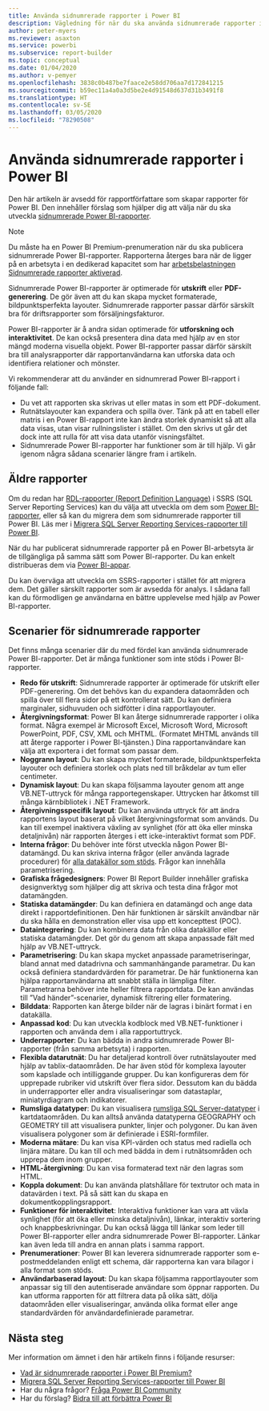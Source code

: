 ```yaml
---
title: Använda sidnumrerade rapporter i Power BI
description: Vägledning för när du ska använda sidnumrerade rapporter i Power BI.
author: peter-myers
ms.reviewer: asaxton
ms.service: powerbi
ms.subservice: report-builder
ms.topic: conceptual
ms.date: 01/04/2020
ms.author: v-pemyer
ms.openlocfilehash: 3838c0b487be7faace2e58dd706aa7d172841215
ms.sourcegitcommit: b59ec11a4a0a3d5be2e4d91548d637d31b3491f8
ms.translationtype: HT
ms.contentlocale: sv-SE
ms.lasthandoff: 03/05/2020
ms.locfileid: "78290508"
---
```

# <a name="when-to-use-paginated-reports-in-power-bi"></a>Använda sidnumrerade rapporter i Power BI

Den här artikeln är avsedd för rapportförfattare som skapar rapporter för Power BI. Den innehåller förslag som hjälper dig att välja när du ska utveckla [sidnumrerade Power BI-rapporter](../paginated-reports-report-builder-power-bi.md).

> [!NOTE]
> Du måste ha en Power BI Premium-prenumeration när du ska publicera sidnumrerade Power BI-rapporter. Rapporterna återges bara när de ligger på en arbetsyta i en dedikerad kapacitet som har [arbetsbelastningen Sidnumrerade rapporter aktiverad](../service-admin-premium-workloads.md#paginated-reports).

Sidnumrerade Power BI-rapporter är optimerade för **utskrift** eller **PDF-generering**. De gör även att du kan skapa mycket formaterade, bildpunktsperfekta layouter. Sidnumrerade rapporter passar därför särskilt bra för driftsrapporter som försäljningsfakturor.

Power BI-rapporter är å andra sidan optimerade för **utforskning och interaktivitet**. De kan också presentera dina data med hjälp av en stor mängd moderna visuella objekt. Power BI-rapporter passar därför särskilt bra till analysrapporter där rapportanvändarna kan utforska data och identifiera relationer och mönster.

Vi rekommenderar att du använder en sidnumrerad Power BI-rapport i följande fall:

- Du vet att rapporten ska skrivas ut eller matas in som ett PDF-dokument.
- Rutnätslayouter kan expandera och spilla över. Tänk på att en tabell eller matris i en Power BI-rapport inte kan ändra storlek dynamiskt så att alla data visas, utan visar rullningslister i stället. Om den skrivs ut går det dock inte att rulla för att visa data utanför visningsfältet.
- Sidnumrerade Power BI-rapporter har funktioner som är till hjälp. Vi går igenom några sådana scenarier längre fram i artikeln.

## <a name="legacy-reports"></a>Äldre rapporter

Om du redan har [RDL-rapporter (Report Definition Language)](/sql/reporting-services/reports/report-definition-language-ssrs) i SSRS (SQL Server Reporting Services) kan du välja att utveckla om dem som [Power BI-rapporter](../consumer/end-user-reports.md), eller så kan du migrera dem som sidnumrerade rapporter till Power BI. Läs mer i [Migrera SQL Server Reporting Services-rapporter till Power BI](migrate-ssrs-reports-to-power-bi.md).

När du har publicerat sidnumrerade rapporter på en Power BI-arbetsyta är de tillgängliga på samma sätt som Power BI-rapporter. Du kan enkelt distribueras dem via [Power BI-appar](../service-create-distribute-apps.md).

Du kan överväga att utveckla om SSRS-rapporter i stället för att migrera dem. Det gäller särskilt rapporter som är avsedda för analys. I sådana fall kan du förmodligen ge användarna en bättre upplevelse med hjälp av Power BI-rapporter.

## <a name="paginated-report-scenarios"></a>Scenarier för sidnumrerade rapporter

Det finns många scenarier där du med fördel kan använda sidnumrerade Power BI-rapporter. Det är många funktioner som inte stöds i Power BI-rapporter.

- **Redo för utskrift**: Sidnumrerade rapporter är optimerade för utskrift eller PDF-generering. Om det behövs kan du expandera dataområden och spilla över till flera sidor på ett kontrollerat sätt. Du kan definiera marginaler, sidhuvuden och sidfötter i dina rapportlayouter.
- **Återgivningsformat**: Power BI kan återge sidnumrerade rapporter i olika format. Några exempel är Microsoft Excel, Microsoft Word, Microsoft PowerPoint, PDF, CSV, XML och MHTML. (Formatet MHTML används till att återge rapporter i Power BI-tjänsten.) Dina rapportanvändare kan välja att exportera i det format som passar dem.
- **Noggrann layout**: Du kan skapa mycket formaterade, bildpunktsperfekta layouter och definiera storlek och plats ned till bråkdelar av tum eller centimeter.
- **Dynamisk layout**: Du kan skapa följsamma layouter genom att ange VB.NET-uttryck för många rapportegenskaper. Uttrycken har åtkomst till många kärnbibliotek i .NET Framework.
- **Återgivningsspecifik layout**: Du kan använda uttryck för att ändra rapportens layout baserat på vilket återgivningsformat som används. Du kan till exempel inaktivera växling av synlighet (för att öka eller minska detaljnivån) när rapporten återges i ett icke-interaktivt format som PDF.
- **Interna frågor**: Du behöver inte först utveckla någon Power BI-datamängd. Du kan skriva interna frågor (eller använda lagrade procedurer) för [alla datakällor som stöds](../paginated-reports-data-sources.md). Frågor kan innehålla parametrisering.
- **Grafiska frågedesigners**: Power BI Report Builder innehåller grafiska designverktyg som hjälper dig att skriva och testa dina frågor mot datamängden.
- **Statiska datamängder**: Du kan definiera en datamängd och ange data direkt i rapportdefinitionen. Den här funktionen är särskilt användbar när du ska hålla en demonstration eller visa upp ett koncepttest (POC).
- **Dataintegrering**: Du kan kombinera data från olika datakällor eller statiska datamängder. Det gör du genom att skapa anpassade fält med hjälp av VB.NET-uttryck.
- **Parametrisering**: Du kan skapa mycket anpassade parametriseringar, bland annat med datadrivna och sammanhängande parametrar. Du kan också definiera standardvärden för parametrar. De här funktionerna kan hjälpa rapportanvändarna att snabbt ställa in lämpliga filter. Parametrarna behöver inte heller filtrera rapportdata. De kan användas till ”Vad händer”-scenarier, dynamisk filtrering eller formatering.
- **Bilddata**: Rapporten kan återge bilder när de lagras i binärt format i en datakälla.
- **Anpassad kod**: Du kan utveckla kodblock med VB.NET-funktioner i rapporten och använda dem i alla rapportuttryck.
- **Underrapporter**: Du kan bädda in andra sidnumrerade Power BI-rapporter (från samma arbetsyta) i rapporten.
- **Flexibla datarutnät**: Du har detaljerad kontroll över rutnätslayouter med hjälp av tablix-dataområden. De har även stöd för komplexa layouter som kapslade och intilliggande grupper. Du kan konfigureras dem för upprepade rubriker vid utskrift över flera sidor. Dessutom kan du bädda in underrapporter eller andra visualiseringar som datastaplar, miniatyrdiagram och indikatorer.
- **Rumsliga datatyper**: Du kan visualisera [rumsliga SQL Server-datatyper](/sql/relational-databases/spatial/spatial-data-sql-server) i kartdataområden. Du kan alltså använda datatyperna GEOGRAPHY och GEOMETRY till att visualisera punkter, linjer och polygoner. Du kan även visualisera polygoner som är definierade i ESRI-formfiler.
- **Moderna mätare**: Du kan visa KPI-värden och status med radiella och linjära mätare. Du kan till och med bädda in dem i rutnätsområden och upprepa dem inom grupper.
- **HTML-återgivning**: Du kan visa formaterad text när den lagras som HTML.
- **Koppla dokument**: Du kan använda platshållare för textrutor och mata in datavärden i text. På så sätt kan du skapa en dokumentkopplingsrapport.
- **Funktioner för interaktivitet**: Interaktiva funktioner kan vara att växla synlighet (för att öka eller minska detaljnivån), länkar, interaktiv sortering och knappbeskrivningar. Du kan också lägga till länkar som leder till Power BI-rapporter eller andra sidnumrerade Power BI-rapporter. Länkar kan även leda till andra en annan plats i samma rapport.
- **Prenumerationer**: Power BI kan leverera sidnumrerade rapporter som e-postmeddelanden enligt ett schema, där rapporterna kan vara bilagor i alla format som stöds.
- **Användarbaserad layout**: Du kan skapa följsamma rapportlayouter som anpassar sig till den autentiserade användare som öppnar rapporten. Du kan utforma rapporten för att filtrera data på olika sätt, dölja dataområden eller visualiseringar, använda olika format eller ange standardvärden för användardefinierade parametrar.

## <a name="next-steps"></a>Nästa steg

Mer information om ämnet i den här artikeln finns i följande resurser:

- [Vad är sidnumrerade rapporter i Power BI Premium?](../paginated-reports-report-builder-power-bi.md)
- [Migrera SQL Server Reporting Services-rapporter till Power BI](migrate-ssrs-reports-to-power-bi.md)
- Har du några frågor? [Fråga Power BI Community](https://community.powerbi.com/)
- Har du förslag? [Bidra till att förbättra Power BI](https://ideas.powerbi.com/)
